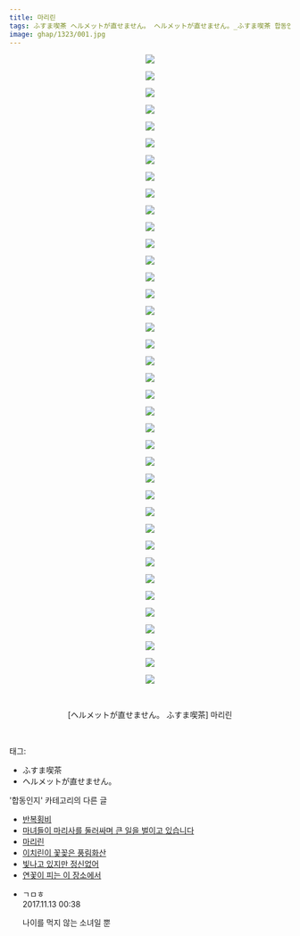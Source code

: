 ```yaml
---
title: 마리린
tags: ふすま喫茶 ヘルメットが直せません。 ヘルメットが直せません。_ふすま喫茶 합동인지
image: ghap/1323/001.jpg
---
```

<div class="article">
<p style="text-align: center; clear: none; float: none;"><img src="{{ site.nasurl }}/ghap/1323/001.jpg"/></p>
<p style="text-align: center; clear: none; float: none;"><img src="{{ site.nasurl }}/ghap/1323/002.jpg"/></p>
<p style="text-align: center; clear: none; float: none;"><img src="{{ site.nasurl }}/ghap/1323/003.jpg"/></p>
<p style="text-align: center; clear: none; float: none;"><img src="{{ site.nasurl }}/ghap/1323/004.jpg"/></p>
<p style="text-align: center; clear: none; float: none;"><img src="{{ site.nasurl }}/ghap/1323/005.jpg"/></p>
<p style="text-align: center; clear: none; float: none;"><img src="{{ site.nasurl }}/ghap/1323/006.jpg"/></p>
<p style="text-align: center; clear: none; float: none;"><img src="{{ site.nasurl }}/ghap/1323/007.jpg"/></p>
<p style="text-align: center; clear: none; float: none;"><img src="{{ site.nasurl }}/ghap/1323/008.jpg"/></p>
<p style="text-align: center; clear: none; float: none;"><img src="{{ site.nasurl }}/ghap/1323/009.jpg"/></p>
<p style="text-align: center; clear: none; float: none;"><img src="{{ site.nasurl }}/ghap/1323/010.jpg"/></p>
<p style="text-align: center; clear: none; float: none;"><img src="{{ site.nasurl }}/ghap/1323/011.jpg"/></p>
<p style="text-align: center; clear: none; float: none;"><img src="{{ site.nasurl }}/ghap/1323/012.jpg"/></p>
<p style="text-align: center; clear: none; float: none;"><img src="{{ site.nasurl }}/ghap/1323/013.jpg"/></p>
<p style="text-align: center; clear: none; float: none;"><img src="{{ site.nasurl }}/ghap/1323/014.jpg"/></p>
<p style="text-align: center; clear: none; float: none;"><img src="{{ site.nasurl }}/ghap/1323/015.jpg"/></p>
<p style="text-align: center; clear: none; float: none;"><img src="{{ site.nasurl }}/ghap/1323/016.jpg"/></p>
<p style="text-align: center; clear: none; float: none;"><img src="{{ site.nasurl }}/ghap/1323/017.jpg"/></p>
<p style="text-align: center; clear: none; float: none;"><img src="{{ site.nasurl }}/ghap/1323/018.jpg"/></p>
<p style="text-align: center; clear: none; float: none;"><img src="{{ site.nasurl }}/ghap/1323/019.jpg"/></p>
<p style="text-align: center; clear: none; float: none;"><img src="{{ site.nasurl }}/ghap/1323/020.jpg"/></p>
<p style="text-align: center; clear: none; float: none;"><img src="{{ site.nasurl }}/ghap/1323/021.jpg"/></p>
<p style="text-align: center; clear: none; float: none;"><img src="{{ site.nasurl }}/ghap/1323/022.jpg"/></p>
<p style="text-align: center; clear: none; float: none;"><img src="{{ site.nasurl }}/ghap/1323/023.jpg"/></p>
<p style="text-align: center; clear: none; float: none;"><img src="{{ site.nasurl }}/ghap/1323/024.jpg"/></p>
<p style="text-align: center; clear: none; float: none;"><img src="{{ site.nasurl }}/ghap/1323/025.jpg"/></p>
<p style="text-align: center; clear: none; float: none;"><img src="{{ site.nasurl }}/ghap/1323/026.jpg"/></p>
<p style="text-align: center; clear: none; float: none;"><img src="{{ site.nasurl }}/ghap/1323/027.jpg"/></p>
<p style="text-align: center; clear: none; float: none;"><img src="{{ site.nasurl }}/ghap/1323/028.jpg"/></p>
<p style="text-align: center; clear: none; float: none;"><img src="{{ site.nasurl }}/ghap/1323/029.jpg"/></p>
<p style="text-align: center; clear: none; float: none;"><img src="{{ site.nasurl }}/ghap/1323/030.jpg"/></p>
<p style="text-align: center; clear: none; float: none;"><img src="{{ site.nasurl }}/ghap/1323/031.jpg"/></p>
<p style="text-align: center; clear: none; float: none;"><img src="{{ site.nasurl }}/ghap/1323/032.jpg"/></p>
<p style="text-align: center; clear: none; float: none;"><img src="{{ site.nasurl }}/ghap/1323/033.jpg"/></p>
<p style="text-align: center; clear: none; float: none;"><img src="{{ site.nasurl }}/ghap/1323/034.jpg"/></p>
<p style="text-align: center; clear: none; float: none;"><img src="{{ site.nasurl }}/ghap/1323/035.jpg"/></p>
<p style="text-align: center; clear: none; float: none;"><img src="{{ site.nasurl }}/ghap/1323/036.jpg"/></p>
<p style="text-align: center; clear: none; float: none;"><img src="{{ site.nasurl }}/ghap/1323/037.jpg"/></p>
<p style="text-align: center; clear: none; float: none;"><img src="{{ site.nasurl }}/ghap/1323/038.jpg"/></p>
<p style="text-align: center; clear: none; float: none;"><br/></p>
<p style="text-align: center; clear: none; float: none;">[ヘルメットが直せません。 ふすま喫茶] 마리린</p>
<p><br/></p>
</div><div class="tagTrail">
<p>태그: </p>
<ul>
<li>ふすま喫茶</li>
<li>ヘルメットが直せません。</li>
</ul>
</div><div class="another">
<p>'합동인지' 카테고리의 다른 글</p>
<ul>
<li><a href="/2016-08-11-ghap_1493">반복횡비</a></li>
<li><a href="/2016-08-11-ghap_1477">마녀들이 마리사를 둘러싸며 큰 일을 벌이고 있습니다</a></li>
<li><a href="/2016-08-03-ghap_1323">마리린</a></li>
<li><a href="/2016-08-03-ghap_1313">이치린이 꽃꽂은 풍림화산</a></li>
<li><a href="/2016-07-31-ghap_1278">빛나고 있지만 정신없어</a></li>
<li><a href="/2016-07-31-ghap_1274">연꽃이 피는 이 장소에서</a></li>
</ul>
</div><div class="cb_module cb_fluid">
<div class="cb_wrt cb_profile">
<div class="comment">
<ul>
<li class="cb_thumb_off" id="comment15128119">
<div class="cb_comment_area">
<div class="cb_info_area">
<div class="cb_section">
<span class="cb_nick_name">ㄱㅁㅎ</span>
</div>
<div class="cb_section">
<span class="cb_date">2017.11.13 00:38 </span>
</div>
</div>
<div class="cb_dsc_comment">
<p class="cb_dsc">
											나이를 먹지 않는 소녀일 뿐
										</p>
</div>
</div></li>
</ul>
</div>
</div><!-- commentList close -->
</div>